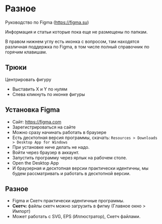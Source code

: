 # Разное
Руководство по Figma (https://figma.su)

Информация и статьи которые пока еще не размещены по папкам.

В правом нижнем углу есть иконка с вопросом, там находятся различная поддержка по Figma, в том числе полный справочник по горячим клавишам.

## Трюки
Центрировать фигуру
* Выставить X и Y по нулям
* Слева кликнуть по иконке фигуры

## Установка Figma
* Сайт: https://figma.com
* Зарегистрироваться на сайте
* Можно сразу начинать работать в браузере
* Есть десктопная версия программы, скачать: `Resources > Downloads > Desktop App for Windows`
* При установке ниче делать не надо.
* Войти через браузер в аккаунт.
* Запустить программу через ярлык на рабочем столе.
* Open the Desktop App
* И браузерная и десктопная версии практически идентичны, мы будем рассматривать и работать в десктопной версии.

## Разное
* Figma и Скетч практически идентичные программы.
* **Скетч:** файлы скетч можно загрузить в фигму (Главное окно > Импорт)
* Может работать с SVG, EPS (Иллюстратор), Скетч  файлами.

